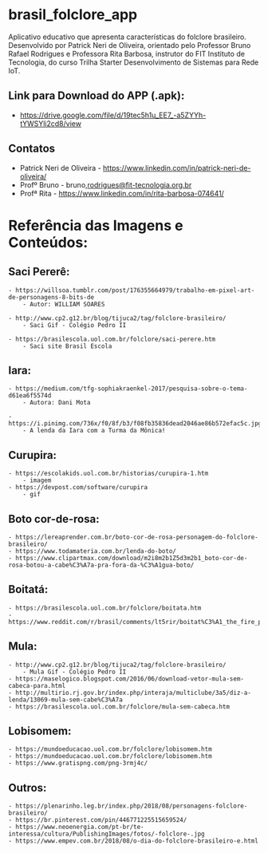 # brasil_folclore_app

Aplicativo educativo que apresenta características do folclore brasileiro. Desenvolvido por Patrick Neri de Oliveira, orientado pelo Professor Bruno Rafael Rodrigues e Professora Rita Barbosa, instrutor do FIT Instituto de Tecnologia, do curso Trilha Starter Desenvolvimento de Sistemas para Rede IoT.

## Link para Download do APP (.apk):
- https://drive.google.com/file/d/19tec5h1u_EE7_-a5ZYYh-tYWSYli2cd8/view

## Contatos
- Patrick Neri de Oliveira - https://www.linkedin.com/in/patrick-neri-de-oliveira/
- Profº Bruno - bruno,rodrigues@fit-tecnologia.org.br
- Profª Rita - https://www.linkedin.com/in/rita-barbosa-074641/

# Referência das Imagens e Conteúdos:

## Saci Pererê:
	- https://willsoa.tumblr.com/post/176355664979/trabalho-em-pixel-art-de-personagens-8-bits-de
		- Autor: WILLIAM SOARES

	- http://www.cp2.g12.br/blog/tijuca2/tag/folclore-brasileiro/
		- Saci Gif - Colégio Pedro II

	- https://brasilescola.uol.com.br/folclore/saci-perere.htm
		- Saci site Brasil Escola


## Iara:
	- https://medium.com/tfg-sophiakraenkel-2017/pesquisa-sobre-o-tema-d61ea6f5574d
 		- Autora: Dani Mota

	- https://i.pinimg.com/736x/f0/8f/b3/f08fb35836dead2046ae86b572efac5c.jpg
		- A lenda da Iara com a Turma da Mônica!


## Curupira:
	- https://escolakids.uol.com.br/historias/curupira-1.htm
		- imagem
	- https://devpost.com/software/curupira
		- gif


## Boto cor-de-rosa:
	- https://lereaprender.com.br/boto-cor-de-rosa-personagem-do-folclore-brasileiro/
	- https://www.todamateria.com.br/lenda-do-boto/
	- https://www.clipartmax.com/download/m2i8m2b1Z5d3m2b1_boto-cor-de-rosa-botou-a-cabe%C3%A7a-pra-fora-da-%C3%A1gua-boto/


## Boitatá:
	- https://brasilescola.uol.com.br/folclore/boitata.htm
	- https://www.reddit.com/r/brasil/comments/lt5rir/boitat%C3%A1_the_fire_punishment_by_guilherme_batista/


## Mula:
	- http://www.cp2.g12.br/blog/tijuca2/tag/folclore-brasileiro/
		- Mula Gif - Colégio Pedro II
	- https://maselogico.blogspot.com/2016/06/download-vetor-mula-sem-cabeca-para.html
	- http://multirio.rj.gov.br/index.php/interaja/multiclube/3a5/diz-a-lenda/13069-mula-sem-cabe%C3%A7a
	- https://brasilescola.uol.com.br/folclore/mula-sem-cabeca.htm


## Lobisomem:
	- https://mundoeducacao.uol.com.br/folclore/lobisomem.htm
	- https://mundoeducacao.uol.com.br/folclore/lobisomem.htm
	- https://www.gratispng.com/png-3rmj4c/

## Outros:
	- https://plenarinho.leg.br/index.php/2018/08/personagens-folclore-brasileiro/
	- https://br.pinterest.com/pin/446771225515659524/
	- https://www.neoenergia.com/pt-br/te-interessa/cultura/PublishingImages/fotos/-folclore-.jpg
	- https://www.empev.com.br/2018/08/o-dia-do-folclore-brasileiro-e.html